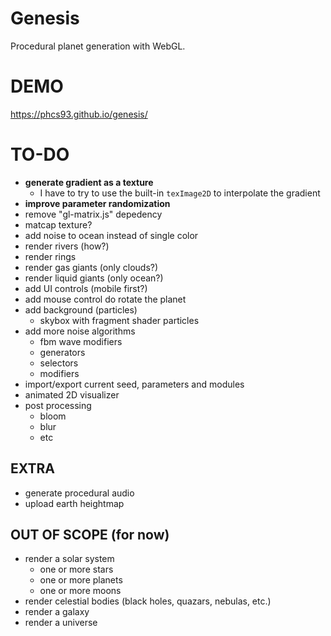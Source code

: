 # Genesis
Procedural planet generation with WebGL.

# DEMO
https://phcs93.github.io/genesis/

# TO-DO
* **generate gradient as a texture**
  * I have to try to use the built-in `texImage2D` to interpolate the gradient
* **improve parameter randomization**
* remove "gl-matrix.js" depedency
* matcap texture?
* add noise to ocean instead of single color
* render rivers (how?)
* render rings
* render gas giants (only clouds?)
* render liquid giants (only ocean?)
* add UI controls (mobile first?)
* add mouse control do rotate the planet
* add background (particles)
  * skybox with fragment shader particles
* add more noise algorithms
  * fbm wave modifiers
  * generators
  * selectors
  * modifiers
* import/export current seed, parameters and modules
* animated 2D visualizer
* post processing
  * bloom
  * blur
  * etc

## EXTRA
* generate procedural audio
* upload earth heightmap

## OUT OF SCOPE (for now)
* render a solar system
  * one or more stars
  * one or more planets
  * one or more moons
* render celestial bodies (black holes, quazars, nebulas, etc.)
* render a galaxy
* render a universe

